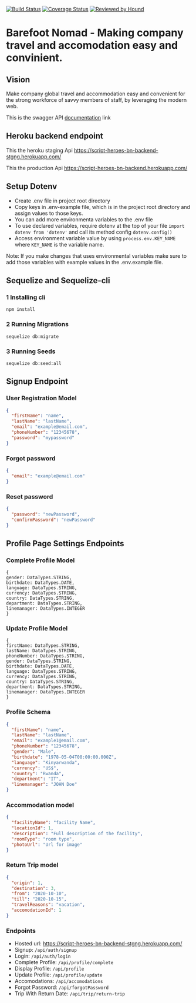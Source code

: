 [![Build Status](https://travis-ci.org/atlp-rwanda/script-heroes-bn-backend.svg?branch=develop)](https://travis-ci.org/atlp-rwanda/script-heroes-bn-backend) [![Coverage Status](https://coveralls.io/repos/github/atlp-rwanda/script-heroes-bn-backend/badge.svg?branch=develop)](https://coveralls.io/github/atlp-rwanda/script-heroes-bn-backend?branch=develop) [![Reviewed by Hound](https://img.shields.io/badge/Reviewed_by-Hound-8E64B0.svg)](https://houndci.com)

# Barefoot Nomad - Making company travel and accomodation easy and convinient.

## Vision

Make company global travel and accommodation easy and convenient for the strong workforce of savvy members of staff, by leveraging the modern web.

This is the swagger API [documentation](https://script-heroes-bn-backend-stgng.herokuapp.com/api-docs/) link

## Heroku backend endpoint

This the heroku staging Api https://script-heroes-bn-backend-stgng.herokuapp.com/

This the production Api https://script-heroes-bn-backend.herokuapp.com/

## Setup Dotenv

- Create .env file in project root directory
- Copy keys in .env-example file, which is in the project root directory and assign values to those keys.
- You can add more environmenta variables to the .env file
- To use declared variables, require dotenv at the top of your file `import dotenv from 'dotenv'` and call its method config `dotenv.config()`
- Access environment variable value by using `process.env.KEY_NAME` where `KEY_NAME` is the variable name.

Note: If you make changes that uses environmental variables make sure to add those variables with example values in the .env.example file.

## Sequelize and Sequelize-cli

### 1 Installing cli

`npm install`

### 2 Running Migrations

`sequelize db:migrate`

### 3 Running Seeds

`sequelize db:seed:all`

## Signup Endpoint

### User Registration Model

```json
{
  "firstName": "name",
  "lastName": "lastName",
  "email": "example@email.com",
  "phoneNumber": "12345678",
  "password": "mypassword"
}
```

### Forgot password

```json
{
  "email": "example@email.com"
}
```

### Reset password

```json
{
  "password": "newPassword",
  "confirmPassword": "newPassword"
}
```

## Profile Page Settings Endpoints

### Complete Profile Model

```
{
gender: DataTypes.STRING,
birthdate: DataTypes.DATE,
language: DataTypes.STRING,
currency: DataTypes.STRING,
country: DataTypes.STRING,
department: DataTypes.STRING,
linemanager: DataTypes.INTEGER
}

```

### Update Profile Model

```
{
firstName: DataTypes.STRING,
lastName: DataTypes.STRING,
phoneNumber: DataTypes.STRING,
gender: DataTypes.STRING,
birthdate: DataTypes.DATE,
language: DataTypes.STRING,
currency: DataTypes.STRING,
country: DataTypes.STRING,
department: DataTypes.STRING,
linemanager: DataTypes.INTEGER
}

```

### Profile Schema

```json
{
  "firstName": "name",
  "lastName": "lastName",
  "email": "example1@email.com",
  "phoneNumber": "12345678",
  "gender": "Male",
  "birthdate": "1978-05-04T00:00:00.000Z",
  "language": "Kinyarwanda",
  "currency": "US$",
  "country": "Rwanda",
  "department": "IT",
  "linemanager": "JOHN Doe"
}
```

### Accommodation model

```json
{
  "facilityName": "facility Name",
  "locationId": 1,
  "description": "Full description of the facility",
  "roomType": "room type",
  "photoUrl": "Url for image"
}
```

### Return Trip model

```json
{
  "origin": 1,
  "destination": 3,
  "from": "2020-10-10",
  "till": "2020-10-15",
  "travelReasons": "vacation",
  "accomodationId": 1
}
```

### Endpoints

- Hosted url: https://script-heroes-bn-backend-stgng.herokuapp.com/
- Signup: `/api/auth/signup`
- Login: `/api/auth/login`
- Complete Profile: `/api/profile/complete`
- Display Profile: `/api/profile`
- Update Profile: `/api/profile/update`
- Accomodations: `/api/accomodations`
- Forgot Password: `/api/forgotPassword`
- Trip With Return Date: `/api/trip/return-trip`
